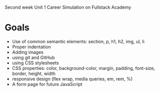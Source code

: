 Second week Unit 1 Career Simulation on Fullstack Academy
# Goals
* Use of common semantic elements: section, p, h1, h2, img, ul, li
* Proper indentation 
* Adding images
* using git and GitHub
* using CSS stylesheets
* CSS properties: color, background-color, margin, padding, font-size, border, height, width
* responsive design (flex wrap, media queries, em, rem, %)
* A form page for future JavaScript